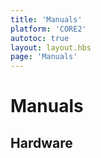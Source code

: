 ```yaml
---
title: 'Manuals'
platform: 'CORE2'
autotoc: true
layout: layout.hbs
page: 'Manuals'
---
```


# Manuals #

## Hardware ##

<script type="text/javascript">
    window.location.replace("/core2/manuals/core2-manual");
</script>
